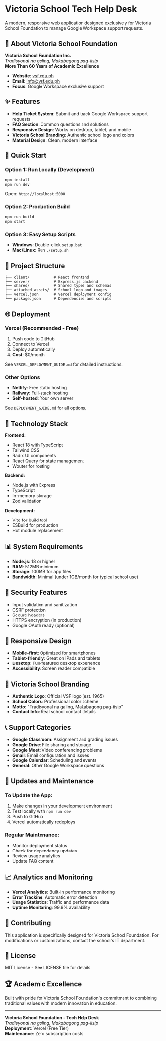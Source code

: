 # Victoria School Tech Help Desk

A modern, responsive web application designed exclusively for Victoria School Foundation to manage Google Workspace support requests.

## 🏫 About Victoria School Foundation

**Victoria School Foundation Inc.**  
*Tradisyonal na galing, Makabagong pag-iisip*  
**More Than 60 Years of Academic Excellence**

- **Website**: [vsf.edu.ph](https://vsf.edu.ph)
- **Email**: info@vsf.edu.ph
- **Focus**: Google Workspace exclusive support

## ✨ Features

- **Help Ticket System**: Submit and track Google Workspace support requests
- **FAQ Section**: Common questions and solutions
- **Responsive Design**: Works on desktop, tablet, and mobile
- **Victoria School Branding**: Authentic school logo and colors
- **Material Design**: Clean, modern interface

## 🚀 Quick Start

### Option 1: Run Locally (Development)
```bash
npm install
npm run dev
```
Open: `http://localhost:5000`

### Option 2: Production Build
```bash
npm run build
npm start
```

### Option 3: Easy Setup Scripts
- **Windows**: Double-click `setup.bat`
- **Mac/Linux**: Run `./setup.sh`

## 📁 Project Structure

```
├── client/           # React frontend
├── server/           # Express.js backend
├── shared/           # Shared types and schemas
├── attached_assets/  # School logo and images
├── vercel.json       # Vercel deployment config
└── package.json      # Dependencies and scripts
```

## 🌐 Deployment

### Vercel (Recommended - Free)
1. Push code to GitHub
2. Connect to Vercel
3. Deploy automatically
4. **Cost**: $0/month

See `VERCEL_DEPLOYMENT_GUIDE.md` for detailed instructions.

### Other Options
- **Netlify**: Free static hosting
- **Railway**: Full-stack hosting
- **Self-hosted**: Your own server

See `DEPLOYMENT_GUIDE.md` for all options.

## 🔧 Technology Stack

**Frontend:**
- React 18 with TypeScript
- Tailwind CSS
- Radix UI components
- React Query for state management
- Wouter for routing

**Backend:**
- Node.js with Express
- TypeScript
- In-memory storage
- Zod validation

**Development:**
- Vite for build tool
- ESBuild for production
- Hot module replacement

## 📊 System Requirements

- **Node.js**: 18 or higher
- **RAM**: 512MB minimum
- **Storage**: 100MB for app files
- **Bandwidth**: Minimal (under 1GB/month for typical school use)

## 🔐 Security Features

- Input validation and sanitization
- CSRF protection
- Secure headers
- HTTPS encryption (in production)
- Google OAuth ready (optional)

## 📱 Responsive Design

- **Mobile-first**: Optimized for smartphones
- **Tablet-friendly**: Great on iPads and tablets
- **Desktop**: Full-featured desktop experience
- **Accessibility**: Screen reader compatible

## 🎨 Victoria School Branding

- **Authentic Logo**: Official VSF logo (est. 1965)
- **School Colors**: Professional color scheme
- **Motto**: "Tradisyonal na galing, Makabagong pag-iisip"
- **Contact Info**: Real school contact details

## 📞 Support Categories

- **Google Classroom**: Assignment and grading issues
- **Google Drive**: File sharing and storage
- **Google Meet**: Video conferencing problems
- **Gmail**: Email configuration and issues
- **Google Calendar**: Scheduling and events
- **General**: Other Google Workspace questions

## 🔄 Updates and Maintenance

### To Update the App:
1. Make changes in your development environment
2. Test locally with `npm run dev`
3. Push to GitHub
4. Vercel automatically redeploys

### Regular Maintenance:
- Monitor deployment status
- Check for dependency updates
- Review usage analytics
- Update FAQ content

## 📈 Analytics and Monitoring

- **Vercel Analytics**: Built-in performance monitoring
- **Error Tracking**: Automatic error detection
- **Usage Statistics**: Traffic and performance data
- **Uptime Monitoring**: 99.9% availability

## 🤝 Contributing

This application is specifically designed for Victoria School Foundation. For modifications or customizations, contact the school's IT department.

## 📄 License

MIT License - See LICENSE file for details

## 🏆 Academic Excellence

Built with pride for Victoria School Foundation's commitment to combining traditional values with modern innovation in education.

---

**Victoria School Foundation - Tech Help Desk**  
*Tradisyonal na galing, Makabagong pag-iisip*  
**Deployment**: Vercel (Free Tier)  
**Maintenance**: Zero subscription costs